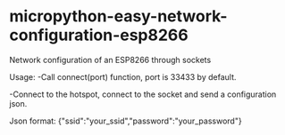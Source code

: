 # micropython-easy-network-configuration-esp8266
Network configuration of an ESP8266 through sockets

Usage: 
-Call connect(port) function, port is 33433 by default.

-Connect to the hotspot, connect to the socket and send a configuration json.

Json format: {"ssid":"your_ssid","password":"your_password"}
